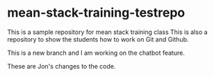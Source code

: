 # mean-stack-training-testrepo
This is a sample repository for mean stack training class
This is also a repository to show the students how to work on Git and Github.

This is a new branch and I am working on the chatbot feature.

These are Jon's changes to the code.

